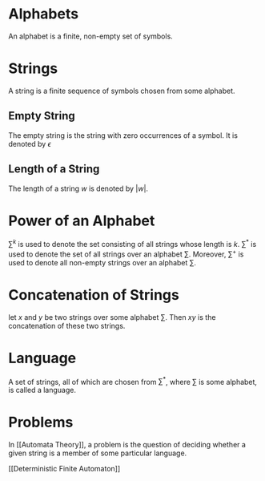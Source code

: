 # Alphabets
An alphabet is a finite, non-empty set of symbols.
# Strings
A string is a finite sequence of symbols chosen from some alphabet.
## Empty String
The empty string is the string with zero occurrences of a symbol. It is denoted by $\epsilon$
## Length of a String
The length of a string $w$ is denoted by $|w|$.
# Power of an Alphabet
$\sum^k$ is used to denote the set consisting of all strings whose length is $k$.
$\sum^*$ is used to denote the set of all strings over an alphabet $\sum$. Moreover, $\sum^+$ is used to denote all non-empty strings over an alphabet $\sum$.
# Concatenation of Strings
let $x$ and $y$ be two strings over some alphabet $\sum$. Then $xy$ is the concatenation of these two strings.
# Language
A set of strings, all of which are chosen from $\sum^*$, where $\sum$ is some alphabet, is called a language.
# Problems
In [[Automata Theory]], a problem is the question of deciding whether a given string is a member of some particular language.

[[Deterministic Finite Automaton]]
